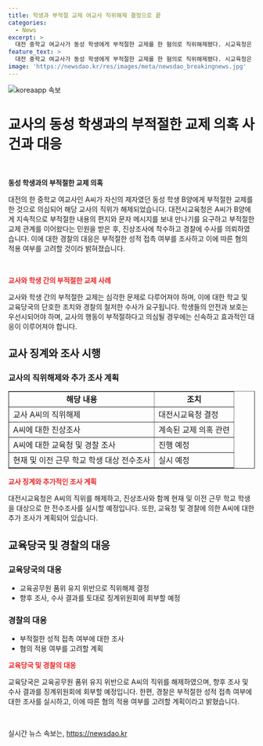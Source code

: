 ```yaml
---
title: 학생과 부적절 교제 여교사 직위해제 결정으로 끝
categories:
  - News
excerpt: >
  대전 중학교 여교사가 동성 학생에게 부적절한 교제를 한 혐의로 직위해제됐다. 시교육청은 A씨의 행동을 조사하고 경찰에 수사를 의뢰했다. A씨는 제자에게 부적절한 행동을 한 것으로 알려졌으며, 경찰은 혐의를 조사 중이다. A씨는 현재 병가 중이며, 교육당국이 조치를 취하고 있다. 해당 중학교와 A씨가 근무한 학교에서도 피해 여부를 조사할 예정이다. 시교육청은 A씨의 행동을 교육공무원 품위 유지 위반 사안으로 판단하고 직위해제를 결정했다.
feature_text: >
  대전 중학교 여교사가 동성 학생에게 부적절한 교제를 한 혐의로 직위해제됐다. 시교육청은 A씨의 행동을 조사하고 경찰에 수사를 의뢰했다. A씨는 제자에게 부적절한 행동을 한 것으로 알려졌으며, 경찰은 혐의를 조사 중이다. A씨는 현재 병가 중이며, 교육당국이 조치를 취하고 있다. 해당 중학교와 A씨가 근무한 학교에서도 피해 여부를 조사할 예정이다. 시교육청은 A씨의 행동을 교육공무원 품위 유지 위반 사안으로 판단하고 직위해제를 결정했다.
image: 'https://newsdao.kr/res/images/meta/newsdao_breakingnews.jpg'
---
```


<p><img src="https://newsdao.kr/res/images/meta/newsdao_breakingnews.jpg" alt="koreaapp 속보" /></p>

<h1>교사의 동성 학생과의 부적절한 교제 의혹 사건과 대응</h1>

<p data-ke-size="size16">&nbsp;</p>

<p><b>동성 학생과의 부적절한 교제 의혹</b></p>

<p>대전의 한 중학교 여교사인 A씨가 자신의 제자였던 동성 학생 B양에게 부적절한 교제를 한 것으로 의심되어 해당 교사의 직위가 해제되었습니다. 대전시교육청은 A씨가 B양에게 지속적으로 부적절한 내용의 편지와 문자 메시지를 보내 만나기를 요구하고 부적절한 교제 관계를 이어왔다는 민원을 받은 후, 진상조사에 착수하고 경찰에 수사를 의뢰하였습니다. 이에 대한 경찰의 대응은 부적절한 성적 접촉 여부를 조사하고 이에 따른 혐의 적용 여부를 고려할 것이라 밝혀졌습니다.</p>

<p data-ke-size="size16">&nbsp;</p>

<p><b><span style="color: #ee2323;">교사와 학생 간의 부적절한 교제 사례</span></b></p>

<p>교사와 학생 간의 부적절한 교제는 심각한 문제로 다루어져야 하며, 이에 대한 학교 및 교육당국의 단호한 조치와 경찰의 철저한 수사가 요구됩니다. 학생들의 안전과 보호는 우선시되어야 하며, 교사의 행동이 부적절하다고 의심될 경우에는 신속하고 효과적인 대응이 이루어져야 합니다.</p>

<h2 data-ke-size="size16">교사 징계와 조사 시행</h2>

<h3>교사의 직위해제와 추가 조사 계획</h3>

<table style="width: 100%;" border="1">
<tbody>
<tr>
<td style="text-align: center; height: 17px;"><b>해당 내용</b></td>
<td style="text-align: center; height: 17px;"><b>조치</b></td>
</tr>
<tr>
<td style="text-align: left;">교사 A씨의 직위해제</td>
<td style="text-align: left;">대전시교육청 결정</td>
</tr>
<tr>
<td style="text-align: left;">A씨에 대한 진상조사</td>
<td style="text-align: left;">계속된 교제 의혹 관련</td>
</tr>
<tr>
<td style="text-align: left;">A씨에 대한 교육청 및 경찰 조사</td>
<td style="text-align: left;">진행 예정</td>
</tr>
<tr>
<td style="text-align: left;">현재 및 이전 근무 학교 학생 대상 전수조사</td>
<td style="text-align: left;">실시 예정</td>
</tr>
</tbody>
</table>

<p><b><span style="color: #ee2323;">교사 징계와 추가적인 조사 계획</span></b></p>

<p>대전시교육청은 A씨의 직위를 해제하고, 진상조사와 함께 현재 및 이전 근무 학교 학생을 대상으로 한 전수조사를 실시할 예정입니다. 또한, 교육청 및 경찰에 의한 A씨에 대한 추가 조사가 계획되어 있습니다.</p>

<h2 data-ke-size="size16">교육당국 및 경찰의 대응</h2>

<h3>교육당국의 대응</h3>

<ul>
<li>교육공무원 품위 유지 위반으로 직위해제 결정</li>
<li>향후 조사, 수사 결과를 토대로 징계위원회에 회부할 예정</li>
</ul>

<h3>경찰의 대응</h3>

<ul>
<li>부적절한 성적 접촉 여부에 대한 조사</li>
<li>혐의 적용 여부를 고려할 계획</li>
</ul>

<p><b><span style="color: #ee2323;">교육당국 및 경찰의 대응</span></b></p>

<p>교육당국은 교육공무원 품위 유지 위반으로 A씨의 직위를 해제하였으며, 향후 조사 및 수사 결과를 징계위원회에 회부할 예정입니다. 한편, 경찰은 부적절한 성적 접촉 여부에 대한 조사를 실시하고, 이에 따른 혐의 적용 여부를 고려할 계획이라고 밝혔습니다.</p>

<p data-ke-size="size16">&nbsp;</p>
실시간 뉴스 속보는, <a href="https://newsdao.kr" rel="dofollow">https://newsdao.kr</a>


